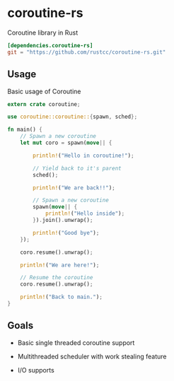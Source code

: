 # coroutine-rs

Coroutine library in Rust

```toml
[dependencies.coroutine-rs]
git = "https://github.com/rustcc/coroutine-rs.git"
```

## Usage

Basic usage of Coroutine

```rust
extern crate coroutine;

use coroutine::coroutine::{spawn, sched};

fn main() {
    // Spawn a new coroutine
    let mut coro = spawn(move|| {

        println!("Hello in coroutine!");

        // Yield back to it's parent
        sched();

        println!("We are back!!");

        // Spawn a new coroutine
        spawn(move|| {
            println!("Hello inside");
        }).join().unwrap();

        println!("Good bye");
    });

    coro.resume().unwrap();

    println!("We are here!");

    // Resume the coroutine
    coro.resume().unwrap();

    println!("Back to main.");
}
```

## Goals

* Basic single threaded coroutine support

* Multithreaded scheduler with work stealing feature

* I/O supports
